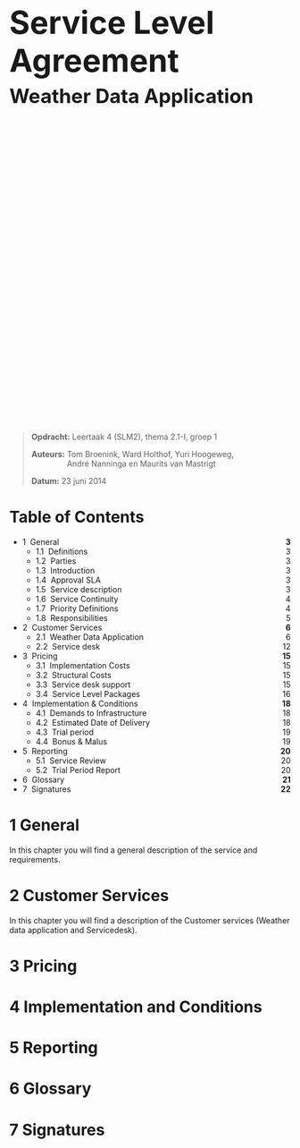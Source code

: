 <h1 style="font-size:4em">Service Level Agreement</h1>
<h2 style="font-size:2.5em;margin:-30px 0 580px">Weather Data Application</h2>

> __Opdracht:__ Leertaak 4 (SLM2), thema 2.1-I, groep 1
>
> __Auteurs:__ <span style="display:inline-block;vertical-align:top">Tom Broenink, Ward Holthof, Yuri Hoogeweg,<br/>André Nanninga en Maurits van Mastrigt</span>
>
> __Datum:__ 23 juni 2014

<!-- header: Vertrouwelijk document - SLM2, Groep 1, Thema 2.1-I -->

# Table of Contents

- 1 &nbsp;General											<span style="float:right;font-weight:bold">3</span>
	- 1.1 &nbsp;Definitions									<span style="float:right;font-weight:normal">3</span>
	- 1.2 &nbsp;Parties										<span style="float:right;font-weight:normal">3</span>	
	- 1.3 &nbsp;Introduction								<span style="float:right;font-weight:normal">3</span>
	- 1.4 &nbsp;Approval SLA								<span style="float:right;font-weight:normal">3</span>
	- 1.5 &nbsp;Service description 						<span style="float:right;font-weight:normal">3</span>
	- 1.6 &nbsp;Service Continuity							<span style="float:right;font-weight:normal">4</span>
	- 1.7 &nbsp;Priority Definitions						<span style="float:right;font-weight:normal">4</span>
	- 1.8 &nbsp;Responsibilities							<span style="float:right;font-weight:normal">5</span>
- 2 &nbsp;Customer Services									<span style="float:right;font-weight:bold">6</span>
	- 2.1 &nbsp;Weather Data Application 					<span style="float:right;font-weight:normal">6</span>
	- 2.2 &nbsp;Service desk								<span style="float:right;font-weight:normal">12</span>
- 3 &nbsp;Pricing       									<span style="float:right;font-weight:bold">15</span>
	- 3.1 &nbsp;Implementation Costs						<span style="float:right;font-weight:normal">15</span>
	- 3.2 &nbsp;Structural Costs							<span style="float:right;font-weight:normal">15</span>
	- 3.3 &nbsp;Service desk support 						<span style="float:right;font-weight:normal">15</span>
	- 3.4 &nbsp;Service Level Packages						<span style="float:right;font-weight:normal">16</span>
- 4 &nbsp;Implementation & Conditions						<span style="float:right;font-weight:bold">18</span>
	- 4.1 &nbsp;Demands to Infrastructure					<span style="float:right;font-weight:normal">18</span>
	- 4.2 &nbsp;Estimated Date of Delivery					<span style="float:right;font-weight:normal">18</span>
	- 4.3 &nbsp;Trial period								<span style="float:right;font-weight:normal">19</span>
	- 4.4 &nbsp;Bonus & Malus								<span style="float:right;font-weight:normal">19</span>
- 5 &nbsp;Reporting 										<span style="float:right;font-weight:bold">20</span>
	- 5.1 &nbsp;Service Review								<span style="float:right;font-weight:normal">20</span>
	- 5.2 &nbsp;Trial Period Report 						<span style="float:right;font-weight:normal">20</span>
- 6 &nbsp;Glossary 											<span style="float:right;font-weight:bold">21</span>
- 7 &nbsp;Signatures										<span style="float:right;font-weight:bold">22</span>

# 1 General

In this chapter you will find a general description of the service and requirements.

<!-- @include General/Definitions.md -->
<!-- @include General/Parties.md -->
<!-- @include General/Introduction.md -->
<!-- @include General/Approval SLA.md -->
<!-- @include General/Service Description.md -->
<!-- @include General/Service Continuity.md -->
<!-- @include General/Priority Definitions.md -->
<!-- @include General/Responsibility.md -->

# 2 Customer Services

In this chapter you will find a description of the Customer services (Weather data application and Servicedesk).

<!-- @include Customer Services/Customer Services.md -->

# 3 Pricing

<!-- @include Pricing/Implementation Costs.md -->
<!-- @include Pricing/Structural Costs.md -->
<!-- @include Pricing/Service desk support.md -->
<!-- @include Pricing/Service Level Packages.md -->

# 4 Implementation and Conditions

<!-- @include Implementation and Conditions/Demands to Infrastructure.md -->
<!-- @include Implementation and Conditions/Estimated date of delivery.md -->
<!-- @include Implementation and Conditions/Trial period.md -->
<!-- @include Implementation and Conditions/Bonus and Malus.md -->

# 5 Reporting

<!-- @include Reporting/Service Review.md -->
<!-- @include Reporting/Trial period report.md -->

# 6 Glossary

<!-- @include Glossary/Glossary.md -->

# 7 Signatures

<!-- @include Signatures/Signatures.md -->
